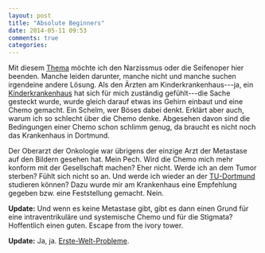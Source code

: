 ```yaml
---
layout: post
title: "Absolute Beginners"
date: 2014-05-11 09:53
comments: true
categories:
---
```

Mit diesem [Thema][ab] möchte ich den Narzissmus oder die Seifenoper
hier beenden. Manche leiden darunter, manche nicht und manche suchen
irgendeine andere Lösung. Als den Ärzten am Kinderkrankenhaus---ja,
ein [Kinderkrankenhaus][letter] hat sich für mich zuständig
gefühlt---die Sache gesteckt wurde, wurde gleich darauf etwas ins
Gehirn einbaut und eine Chemo gemacht. Ein Schelm, wer Böses dabei
denkt. Erklärt aber auch, warum ich so schlecht über die Chemo denke.
Abgesehen davon sind die Bedingungen einer Chemo schon schlimm genug,
da braucht es nicht noch das Krankenhaus in Dortmund.

Der Oberarzt der Onkologie war übrigens der einzige Arzt der Metastase
auf den Bildern gesehen hat. Mein Pech. Wird die Chemo mich mehr
konform mit der Gesellschaft machen? Eher nicht. Werde ich an dem
Tumor sterben? Fühlt sich nicht so an. Und werde ich wieder an der
[TU-Dortmund][udo] studieren können? Dazu wurde mir am Krankenhaus
eine Empfehlung gegeben bzw. eine Feststellung gemacht. Nein.

**Update:** Und wenn es keine Metastase gibt, gibt es dann einen Grund
für eine intraventrikuläre und systemische Chemo und für die Stigmata?
Hoffentlich einen guten. Escape from the ivory tower.

**Update:** Ja, ja. [Erste-Welt-Probleme][probleme].

[ab]: https://de.wikipedia.org/wiki/Absolute_Beginners
[letter]: https://manuel-io.github.io/data/mirror/arztbrief_chemo.pdf
[udo]: http://www.tu-dortmund.de/uni/Uni/index.html
[probleme]: https://www.youtube.com/watch?v=295gCWahBxc
